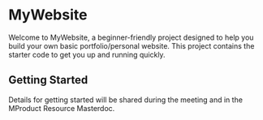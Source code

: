 # MyWebsite

Welcome to MyWebsite, a beginner-friendly project designed to help you build your own basic portfolio/personal website. This project contains the starter code to get you up and running quickly.

## Getting Started

Details for getting started will be shared during the meeting and in the MProduct Resource Masterdoc.